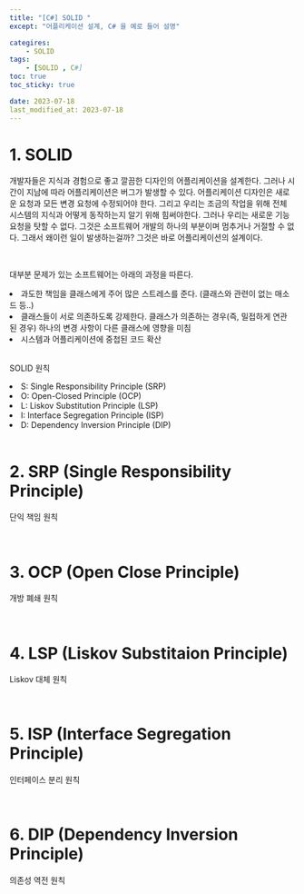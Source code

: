 ```yaml
---
title: "[C#] SOLID "
except: "어플리케이션 설계, C# 을 예로 들어 설명"

categires:
    - SOLID
tags:
    - [SOLID , C#]
toc: true
toc_sticky: true

date: 2023-07-18
last_modified_at: 2023-07-18
---
```


# 1. SOLID

개발자들은 지식과 경험으로 좋고 깔끔한 디자인의 어플리케이션을 설계한다. 그러나 시간이 지남에 따라 어플리케이션은 버그가 발생할 수 있다. 어플리케이션 디자인은 새로운 요청과 모든 변경 요청에 수정되어야 한다. 그리고 우리는 조금의 작업을 위해 전체 시스템의 지식과 어떻게 동작하는지 알기 위해 힘써야한다. 그러나 우리는 새로운 기능 요청을 탓할 수 없다. 그것은 소프트웨어 개발의 하나의 부분이며 멈추거나 거절할 수 없다. 그래서 왜이런 일이 발생하는걸까? 그것은 바로 어플리케이션의 설계이다.

<br>

대부분 문제가 있는 소프트웨어는 아래의 과정을 따른다.
<li>과도한 책임을 클래스에게 주어 많은 스트레스를 준다. (클래스와 관련이 없는 매소드 등..)</li>
<li>클래스들이 서로 의존하도록 강제한다. 클래스가 의존하는 경우(즉, 밀접하게 연관 된 경우) 하나의 변경 사항이 다른 클래스에 영향을 미침</li>
<li>시스템과 어플리케이션에 중첩된 코드 확산</li>

<br>

SOLID 원칙
<li>S: Single Responsibility Principle (SRP)</li>
<li>O: Open-Closed Principle (OCP)</li>
<li>L: Liskov Substitution Principle (LSP)</li>
<li>I: Interface Segregation Principle (ISP)</li>
<li>D: Dependency Inversion Principle (DIP)</li>

<br>

# 2. SRP (Single Responsibility Principle)

단익 책임 원칙 

<br>

# 3. OCP (Open Close Principle)

개방 폐쇄 원칙

<br>

# 4. LSP (Liskov Substitaion Principle)

Liskov 대체 원칙 

<br>

# 5. ISP (Interface Segregation Principle)

인터페이스 분리 원칙

<br>

# 6. DIP (Dependency Inversion Principle)

의존성 역전 원칙

<br>
